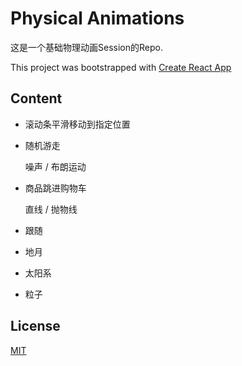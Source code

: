 # Physical Animations

这是一个基础物理动画Session的Repo.  

This project was bootstrapped with [Create React App](./CREATE_REACT_APP.md)

## Content

  - 滚动条平滑移动到指定位置

  - 随机游走

    噪声 / 布朗运动

  - 商品跳进购物车

    直线 / 抛物线

  - 跟随
  - 地月
  - 太阳系
  - 粒子

## License

[MIT](./LICENSE)
